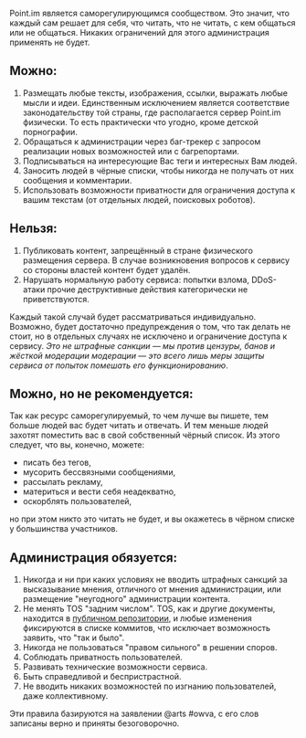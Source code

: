 Point.im является саморегулирующимся сообществом. Это значит, что каждый сам решает для себя, что читать, что не читать, с кем общаться или не общаться. Никаких ограничений для этого администрация применять не будет.

## Можно:

1. Размещать любые тексты, изображения, ссылки, выражать любые мысли и идеи. Единственным исключением является соответствие законодательству той страны, где располагается сервер Point.im физически. То есть практически что угодно, кроме детской порнографии.
2. Обращаться к администрации через баг-трекер с запросом реализации новых возможностей или с багрепортами.
3. Подписываться на интересующие Вас теги и интересных Вам людей.
4. Заносить людей в чёрные списки, чтобы никогда не получать от них сообщения и комментарии.
5. Использовать возможности приватности для ограничения доступа к вашим текстам (от отдельных людей, поисковых роботов).

## Нельзя:

1. Публиковать контент, запрещённый в стране физического размещения сервера. В случае возникновения вопросов к сервису со стороны властей контент будет удалён.
2. Нарушать нормальную работу сервиса: попытки взлома, DDoS-атаки прочие деструктивные действия категорически не приветствуются.

Каждый такой случай будет рассматриваться индивидуально. Возможно, будет достаточно предупреждения о том, что так делать не стоит, но в отдельных случаях не исключено и ограничение доступа к сервису.
*Это не штрафные санкции — мы против цензуры, банов и жёсткой модерации модерации — это всего лишь меры защиты сервиса от попыток помешать его функционированию*.

## Можно, но не рекомендуется:

Так как ресурс саморегулируемый, то чем лучше вы пишете, тем больше людей вас будет читать и отвечать. И тем меньше людей захотят поместить вас в свой собственный чёрный список. Из этого следует, что вы, конечно, можете:

- писать без тегов,
- мусорить бессвязными сообщениями,
- рассылать рекламу,
- материться и вести себя неадекватно,
- оскорблять пользователей,

но при этом никто это читать не будет, и вы окажетесь в чёрном списке у большинства участников.

## Администрация обязуется:

1. Никогда и ни при каких условиях не вводить штрафных санкций за высказывание мнения, отличного от мнения администрации, или размещение "неугодного" администрации контента.
2. Не менять TOS "задним числом". TOS, как и другие документы, находится в [публичном репозитории](https://bitbucket.org/arts/point-doc), и любые изменения фиксируются в списке коммитов, что исключает возможность заявить, что "так и было".
3. Никогда не пользоваться "правом сильного" в решении споров.
4. Соблюдать приватность пользователей.
5. Развивать технические возможности сервиса.
6. Быть справедливой и беспристрастной.
7. Не вводить никаких возможностей по изгнанию пользователей, даже коллективному.

Эти правила базируются на заявлении @arts #owva, с его слов записаны верно и приняты безоговорочно.
